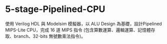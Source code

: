 # 5-stage-Pipelined-CPU
使用 Verilog HDL 與 Modelsim 模擬器，以 ALU Design 為基礎，設計Pipelined MIPS-Lite CPU，完成 16 道 MIPS 指令 (包含算數運算、邏輯運算、記憶體存取、branch、32-bits 無號數乘法指令)。
